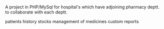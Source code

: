 A project in PHP/MySql for hospital's which have adjoining pharmacy deptt. to collaborate with each deptt.

patients history
stocks management of medicines
custom reports